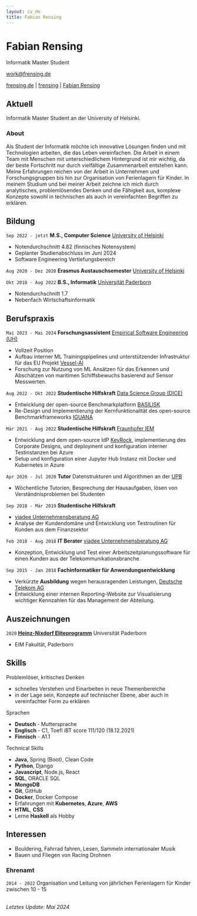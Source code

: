 ```yaml
---
layout: cv_de
title: Fabian Rensing
---
```

# Fabian Rensing
Informatik Master Student

<a href="mailto:work@frensing.de">work@frensing.de</a>

<div id="webaddress">
    <a href="https://frensing.de"><i class="fas fa-home"></i> frensing.de</a>
    | <a href="https://github.com/frensing"><i class="fab fa-github"></i> frensing</a>
    | <a href="https://www.linkedin.com/in/fabian-rensing-75aa941b8"><i class="fab fa-linkedin"></i> Fabian Rensing</a>
</div>


## Aktuell

Informatik Master Student an der University of Helsinki.

### About

Als Student der Informatik möchte ich innovative Lösungen finden und mit Technologien arbeiten, die das Leben vereinfachen. Die Arbeit in einem Team mit Menschen mit unterschiedlichem Hintergrund ist mir wichtig, da der beste Fortschritt nur durch vielfältige Zusammenarbeit entstehen kann. Meine Erfahrungen reichen von der Arbeit in Unternehmen und Forschungsgruppen bis hin zur Organisation von Ferienlagern für Kinder. 
In meinem Studium und bei meiner Arbeit zeichne ich mich durch analytisches, problemlösendes Denken und die Fähigkeit aus, komplexe Konzepte sowohl in technischen als auch in vereinfachten Begriffen zu erklären.
<!-- 
I want to use my analytical and technical skills to shape a sustainable future by developing software and solving various problems. -->


## Bildung

`Sep 2022 - jetzt`
**M.S., Computer Science** [University of Helsinki](https://www.helsinki.fi/en/faculty-science/faculty/computer-science)
- Notendurchschnitt 4.82 (finnisches Notensystem)
- Geplanter Studienabschluss im Juni 2024
- Software Engineering Vertiefungsbereich

`Aug 2020 - Dez 2020`
**Erasmus Austauschsemester** [University of Helsinki](https://www.helsinki.fi/en/faculty-science/faculty/computer-science)

`Okt 2018 - Aug 2022`
**B.S., Informatik** [Universität Paderborn](https://www.uni-paderborn.de/en/)
- Notendurchschnitt 1.7
- Nebenfach Wirtschaftsinformatik


## Berufspraxis

<!-- (See [LinkedIn](https://www.linkedin.com/in/fabian-rensing-75aa941b8) for short description of tasks) -->

<!-- ### Student Jobs -->

`Mai 2023 - Mai 2024`
**Forschungsassistent** [Empirical Software Engineering (UH)](https://www.helsinki.fi/en/researchgroups/empirical-software-engineering)
- Vollzeit Position
- Aufbau interner ML Trainingspipelines und unterstützender Infrastruktur für das EU Projekt [Vessel-AI](https://vessel-ai.eu/)
- Forschung zur Nutzung von ML Ansätzen für das Erkennen und Abschätzen von maritimen Schiffsbewuchs basierend auf Sensor Messwerten.

`Aug 2022 - Okt 2022`
**Studentische Hilfskraft** [Data Science Group (DICE)](https://dice-research.org/)
- Entwicklung der open-source Benchmarkplatform [BASILISK](https://github.com/dice-group/Basilisk)
- Re-Design und Implementierung der Kernfunktionalität des open-source Benchmarkframeworks [IGUANA](https://github.com/dice-group/IGUANA)

`Mär 2021 - Aug 2022`
**Studentische Hilfskraft** [Fraunhofer IEM](https://www.iem.fraunhofer.de/en.html)
- Entwicklung and dem open-source IdP [KeyRock](https://github.com/ging/fiware-idm), implementierung des Corporate Designs, und deployment und konfiguration interner Testinstanzen bei Azure
- Setup und konfiguration einer Jupyter Hub Instanz mit Docker und Kubernetes in Azure

`Apr 2020 - Jul 2020`
**Tutor** Datenstrukturen und Algorithmen an der [UPB](https://www.uni-paderborn.de/en/)
- Wöchentliche Tutorien, Besprechung der Hausaufgaben, lösen von Verständnisproblemen bei Studenten

`Sep 2018 - Mär 2019`
**Studentische Hilfskraft**
- [viadee Unternehmensberatung AG](https://www.viadee.de/en/)
- Analyse der Kundendomäne und Entwicklung von Testroutinen für Kunden aus dem Finanzsektor


<!-- ### Fulltime Work -->

`Feb 2018 - Aug 2018`
**IT Berater** [viadee Unternehmensberatung AG](https://www.viadee.de/en/)
- Konzeption, Entwicklung und Test einer Arbeitszeitplanungssoftware für einen Kunden aus der Telekommunikationsbranche

`Sep 2015 - Jan 2018`
**Fachinformatiker für Anwendungsentwicklung**
- Verkürzte **Ausbildung** wegen herausragenden Leistungen, [Deutsche Telekom AG](https://www.telekom.com/en)
- Entwicklung einer internen Reporting-Website zur Visualisierung wichtiger Kennzahlen für das Management der Abteilung.


## Auszeichnungen

`2020`
[**Heinz-Nixdorf Eliteprogramm**](https://www.eim.uni-paderborn.de/en/faculty/courses-of-study/studies/support-for-talent) Universität Paderborn
- EIM Fakultät, Paderborn


## Skills
Problemlöser, kritisches Denken
- schnelles Verstehen und Einarbeiten in neue Themenbereiche
- in der Lage sein, Konzepte auf technischer Ebene, aber auch in vereinfachter Form zu erklären

Sprachen
- **Deutsch** - Muttersprache
- **Englisch** - C1, Toefl iBT score 111/120 (18.12.2021)
- **Finnisch** - A1.1

Technical Skills
- **Java**, Spring (Boot), Clean Code
- **Python**, Django
- **Javascript**, Node.js, React
- **SQL**, ORACLE SQL
- **MongoDB**
- **Git**, GitHub
- **Docker**, Docker Compose
- Erfahrungen mit **Kubernetes**, **Azure**, **AWS**
- **HTML**, **CSS**
- Lerne **Haskell** als Hobby


## Interessen
- Bouldering, Fahrrad fahren, Lesen, Sammeln internationaler Musik
- Bauen und Fliegen von Racing Drohnen

### Ehrenamt

`2014 - 2022`
Organisation und Leitung von jährlichen Ferienlagern für Kinder zwischen 10 - 15

\
<em id="updated">Letztes Update: Mai 2024</em>
